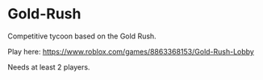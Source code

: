 # Gold-Rush
Competitive tycoon based on the Gold Rush.

Play here: https://www.roblox.com/games/8863368153/Gold-Rush-Lobby

Needs at least 2 players.
